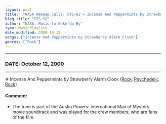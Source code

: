 ```yaml
---
layout: post
title:  "NASA Wakeup Calls: STS-92 ✵ Incense And Peppermints by Strawberry Alarm Clock ✵ October 12, 2000"
blog_title: "STS-92"
author: "NASA: Music to Wake Up By"
type: MusicPlaylist
date_modified: 2000-10-12
songs: ["Incense And Peppermints by Strawberry Alarm Clock"]
genres: ["Rock"]
---
```


----
### DATE: October 12, 2000
----
✵ Incense And Peppermints *by* Strawberry Alarm Clock ([Rock](https://www.discogs.com/genre/Rock): [Psychedelic Rock](https://www.discogs.com/style/Psychedelic%20Rock)) <a target="blank_" href="https://www.discogs.com/Strawberry-Alarm-Clock-Incense-And-Peppermints/release/6440993">
    <i class="fas fa-compact-disc"
       title="Discogs entry for this song"
       alt="Discogs entry for this song"
       style="font-size: 1.1em;"></i></a>
    

#### Comment:
* The tune is part of the Austin Powers: International Man of Mystery movie soundtrack and was played for the crew members, who are fans of the film.



<br/>
<center>
	<a target="_blank"
	   href="https://twitter.com/intent/tweet?hashtags=Space,NASA,Playlist,NASAWakeupCalls,SpaceProgram&text=🚀 {{ page.author}}, '{{ page.songs.first }}' {{ page.title }}, {{ site.url }}{{ page.url }}&via=nasawakeupcalls"><i class="fab fa-twitter" title="Tweet this page" alt="Tweet this page" style="font-size: 1.3em;"></i></a>
	&nbsp; 	<i class="fas fa-user-astronaut" style="font-size: 1.5em;"></i> &nbsp;
    <a id="custom_amazon_link"
       type="amzn" search="#"
       category="popular music">
    <i class="fab fa-amazon" style="font-size: 1.3em;"></i></a>
</center>

<!-- Randomly resolve an individual entry from a song array -->
<script src="/assets/javascript/seedrandom.min.js"></script>
<script>
  var wake_me_up = ["Incense And Peppermints by Strawberry Alarm Clock"];
  var prng = new Math.seedrandom();
  function randomSong() {
    song = wake_me_up[Math.floor(Math.random() * wake_me_up.length)];
    var amazon_link = document.getElementById("custom_amazon_link");
    amazon_link.setAttribute("search", song);
  }
  window.onload = randomSong();
</script>
